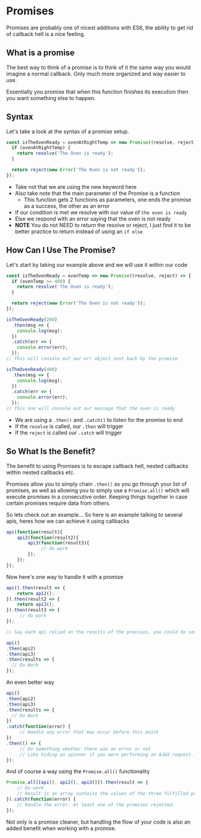# Promises

Promises are probably one of nicest additions with ES6, the ability to get rid of callback hell is a nice feeling.

## What is a promise

The best way to think of a promise is to think of it the same way you would imagine a normal callback. Only much more organized and way easier to use.

Essentially you promise that when this function finishes its execution then you want something else to happen.

## Syntax

Let's take a look at the syntax of a promise setup.

```js
const isTheOvenReady = ovenAtRightTemp => new Promise((resolve, reject) => {
  if (ovenAtRightTemp) {
    return resolve('The Oven is ready');
  }

  return reject(new Error('The Oven is not ready'));
});
```

- Take not that we are using the new keyword here
- Also take note that the main parameter of the Promise is a function
    - This function gets 2 functions as parameters, one ends the promise as a success, the other as an error
- If our condition is met we resolve with our value of `the oven is ready`
- Else we respond with an error saying that the oven is not ready
- **NOTE** You do not NEED to return the resolve or reject, I just find it to be better practice to return instead of using an `if else`

## How Can I Use The Promise?

Let's start by taking our example above and we will use it within our code

```js
const isTheOvenReady = ovenTemp => new Promise((resolve, reject) => {
  if (ovenTemp >= 400) {
    return resolve('The Oven is ready');
  }

  return reject(new Error('The Oven is not ready'));
});

isTheOvenReady(200)
  .then(msg => {
    console.log(msg);
  })
  .catch(err => {
    console.error(err);
  });
// This will console out our err object sent back by the promise

isTheOvenReady(400)
  .then(msg => {
    console.log(msg);
  })
  .catch(err => {
    console.error(err);
  });
// This one will console out our message that the oven is ready
```

- We are using a `.then()` and `.catch()` to listen for the promise to end
- If the `resolve` is called, our `.then` will trigger
- If the `reject` is called our `.catch` will trigger

## So What Is the Benefit?

The benefit to using Promises is to escape callback hell, nested callbacks within nested callbacks etc.

Promises allow you to simply chain `.then()` as you go through your list of promises, as well as allowing you to simply use a `Promise.all()` which will execute promises in a consecutive order. Keeping things together in case certain promises require data from others.

So lets check out an example... So here is an example talking to several apis, heres how we can achieve it using callbacks

```js
api(function(result){
    api2(function(result2){
        api3(function(result3){
             // do work
        });
    });
});
```

Now here's one way to handle it with a promise

```js
api().then(result => {
    return api2();
}).then(result2 => {
    return api3();
}).then(result3 => {
     // do work
});

// Say each api relied on the results of the previous, you could do something like:

api()
.then(api2)
.then(api3)
.then(results => {
  // Do Work
});
```

An even better way

```js
api()
.then(api2)
.then(api3)
.then(results => {
  // Do Work
})
.catch(function(error) {
     // Handle any error that may occur before this point
})
.then(() => {
     // Do something whether there was an error or not
     // Like hiding an spinner if you were performing an AJAX request.
});
```

And of course a way using the `Promise.all()` functionality

```js
Promise.all([api(), api2(), api3()]).then(result => {
    // Do work
    // Result is an array contains the values of the three fulfilled promises.
}).catch(function(error) {
    // Handle the error. At least one of the promises rejected.
});

```

Not only is a promise cleaner, but handling the flow of your code is also an added benefit when working with a promise.
